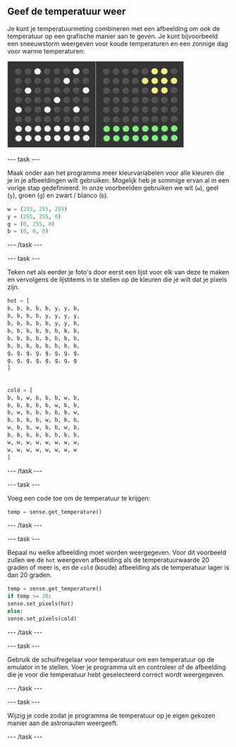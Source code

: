 ## Geef de temperatuur weer

Je kunt je temperatuurmeting combineren met een afbeelding om ook de temperatuur op een grafische manier aan te geven. Je kunt bijvoorbeeld een sneeuwstorm weergeven voor koude temperaturen en een zonnige dag voor warme temperaturen:

![Warm en koud](images/hot-and-cold.png)

\--- task \---

Maak onder aan het programma meer kleurvariabelen voor alle kleuren die je in je afbeeldingen wilt gebruiken. Mogelijk heb je sommige ervan al in een vorige stap gedefinieerd. In onze voorbeelden gebruiken we wit (`w`), geel (`y`), groen (`g`) en zwart / blanco (`b`).

```python
w = (255, 255, 255)
y = (255, 255, 0)
g = (0, 255, 0)
b = (0, 0, 0)
```

\--- /task \---

\--- task \---

Teken net als eerder je foto's door eerst een lijst voor elk van deze te maken en vervolgens de lijstitems in te stellen op de kleuren die je wilt dat je pixels zijn.

```python
hot = [
b, b, b, b, b, y, y, b,
b, b, b, b, y, y, y, y,
b, b, b, b, b, y, y, b,
b, b, b, b, b, b, b, b,
b, b, b, b, b, b, b, b,
b, b, b, b, b, b, b, b,
g, g, g, g, g, g, g, g,
g, g, g, g, g, g, g, g
]


cold = [
b, b, w, b, b, b, w, b,
b, b, b, b, b, w, b, b,
b, w, b, b, b, b, b, w,
b, b, b, b, w, b, b, b,
w, b, b, w, b, b, w, b,
b, b, b, b, b, b, b, b,
w, w, w, w, w, w, w, w,
w, w, w, w, w, w, w, w
]
```

\--- /task \---

\--- task \---

Voeg een code toe om de temperatuur te krijgen:

```python
temp = sense.get_temperature()
```

\--- /task \---

\--- task \---

Bepaal nu welke afbeelding moet worden weergegeven. Voor dit voorbeeld zullen we de `hot` weergeven afbeelding als de temperatuurwaarde 20 graden of meer is, en de `cold` (koude) afbeelding als de temperatuur lager is dan 20 graden.

```python
temp = sense.get_temperature()
if temp >= 20:
sense.set_pixels(hot)
else:
sense.set_pixels(cold)
```

\--- /task \---

\--- task \---

Gebruik de schuifregelaar voor temperatuur om een ​​temperatuur op de emulator in te stellen. Voer je programma uit en controleer of de afbeelding die je voor die temperatuur hebt geselecteerd correct wordt weergegeven.

\--- /task \---

\--- task \---

Wijzig je code zodat je programma de temperatuur op je eigen gekozen manier aan de astronauten weergeeft.

\--- /task \---
